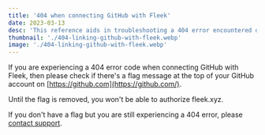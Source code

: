 ```yaml
---
title: '404 when connecting GitHub with Fleek'
date: 2023-03-13
desc: 'This reference aids in troubleshooting a 404 error encountered during the integration of GitHub with Fleek'
thumbnail: './404-linking-github-with-fleek.webp'
image: './404-linking-github-with-fleek.webp'
---
```


If you are experiencing a 404 error code when connecting GitHub with Fleek, then please check if there's a flag message at the top of your GitHub account on [https://github.com](https://github.com/).

Until the flag is removed, you won't be able to authorize fleek.xyz.

If you don't have a flag but you are still experiencing a 404 error, please [contact support](/support).
